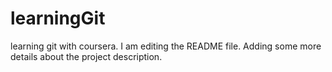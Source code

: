 # learningGit
learning git with coursera.
I am editing the README file. Adding some more details about the project description.

